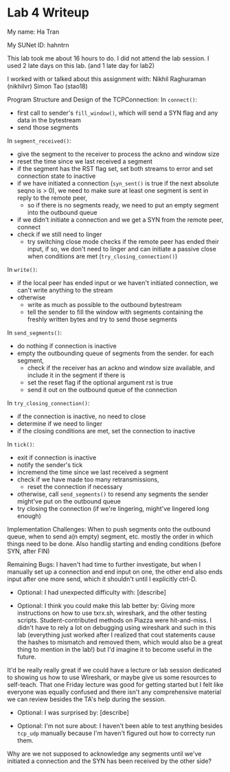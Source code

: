 Lab 4 Writeup
=============

My name: Ha Tran

My SUNet ID: hahntrn

This lab took me about 16 hours to do. I did not attend the lab session.
I used 2 late days on this lab. (and 1 late day for lab2)

I worked with or talked about this assignment with:
Nikhil Raghuraman (nikhilvr)
Simon Tao (stao18)

Program Structure and Design of the TCPConnection:
In `connect()`:
  - first call to sender's `fill_window()`, which will send a SYN flag
    and any data in the bytestream
  - send those segments

In `segment_received()`:
  - give the segment to the receiver to process the ackno and window size
  - reset the time since we last received a segment
  - if the segment has the RST flag set, 
    set both streams to error and set connection state to inactive
  - if we have initiated a connection (`syn_sent()` is true if the next
    absolute seqno is > 0), we need to make sure at least one segment
    is sent in reply to the remote peer,
    - so if there is no segments ready, we need to put an empty segment into
      the outbound queue
  - if we didn't initiate a connection and we get a SYN from the remote peer,
    connect 
  - check if we still need to linger
    - try switching close mode checks if the remote peer has ended their input,
      if so, we don't need to linger and can initiate a passive close
      when conditions are met (`try_closing_connection()`)

In `write()`:
  - if the local peer has ended input or we haven't initiated connection,
    we can't write anything to the stream
  - otherwise
    - write as much as possible to the outbound bytestream
    - tell the sender to fill the window with segments containing the 
      freshly written bytes and try to send those segments

In `send_segments()`:
  - do nothing if connection is inactive
  - empty the outbounding queue of segments from the sender. for each segment,
    - check if the receiver has an ackno and window size available,
      and include it in the segment if there is
    - set the reset flag if the optional argument rst is true
    - send it out on the outbound queue of the connection

In `try_closing_connection()`:
  - if the connection is inactive, no need to close
  - determine if we need to linger
  - if the closing conditions are met, set the connection to inactive

In `tick()`:
  - exit if connection is inactive
  - notify the sender's tick
  - incremend the time since we last received a segment
  - check if we have made too many retransmissions,
    - reset the connection if necessary
  - otherwise, call `send_segments()` to resend any segments the sender 
    might've put on the outbound queue
  - try closing the connection 
    (if we're lingering, might've lingered long enough)



Implementation Challenges:
When to push segments onto the outbound queue, when to send a(n empty) segment,
etc. mostly the order in which things need to be done. 
Also handlig starting and ending conditions (before SYN, after FIN)

Remaining Bugs:
I haven't had time to further investigate, but when I manually set up a 
connection and end input on one, the other end also ends input
after one more send, which it shouldn't until I explicitly ctrl-D.

- Optional: I had unexpected difficulty with: [describe]

- Optional: I think you could make this lab better by: 
Giving more instructions on how to use txrx.sh, wireshark, and the other
testing scripts. Student-contributed methods on Piazza were hit-and-miss.
I didn't have to rely a lot on debugging using wireshark and such in this
lab (everything just worked after I realized that cout statements cause
the hashes to mismatch and removed them, which would also be a great thing 
to mention in the lab!) but I'd imagine it to become useful in the future. 

It'd be really really great if we could have a lecture or lab session
dedicated to showing us how to use Wireshark, or maybe give us some 
resources to self-teach. That one Friday lecture was good for getting started
but I felt like everyone was equally confused and there isn't any 
comprehensive material we can review besides the TA's help during the session.


- Optional: I was surprised by: [describe]

- Optional: I'm not sure about: 
I haven't been able to test anything besides `tcp_udp` manually because I'm 
haven't figured out how to correcty run them.

Why are we not supposed to acknowledge any segments until we've initiated
a connection and the SYN has been received by the other side?
